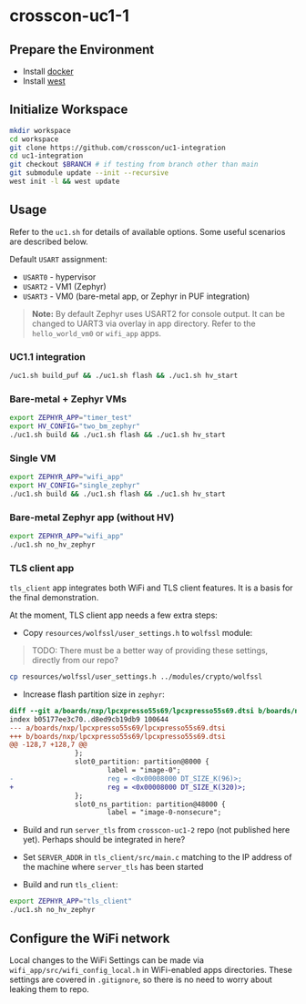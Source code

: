 # crosscon-uc1-1

## Prepare the Environment

- Install [docker](https://docs.docker.com/engine/install/fedora/)
- Install [west](https://docs.zephyrproject.org/latest/develop/west/install.html)

## Initialize Workspace

```bash
mkdir workspace
cd workspace
git clone https://github.com/crosscon/uc1-integration
cd uc1-integration
git checkout $BRANCH # if testing from branch other than main
git submodule update --init --recursive
west init -l && west update
```

## Usage

Refer to the `uc1.sh` for details of available options. Some useful scenarios
are described below.

Default `USART` assignment:
- `USART0` - hypervisor
- `USART2` - VM1 (Zephyr)
- `USART3` - VM0 (bare-metal app, or Zephyr in PUF integration)

> **Note:**
> By default Zephyr uses USART2 for console output. It can be changed to UART3
> via overlay in app directory. Refer to the `hello_world_vm0` or `wifi_app`
> apps.

### UC1.1 integration

```bash
/uc1.sh build_puf && ./uc1.sh flash && ./uc1.sh hv_start
```

### Bare-metal + Zephyr VMs

```bash
export ZEPHYR_APP="timer_test"
export HV_CONFIG="two_bm_zephyr"
./uc1.sh build && ./uc1.sh flash && ./uc1.sh hv_start
```

### Single VM

```bash
export ZEPHYR_APP="wifi_app"
export HV_CONFIG="single_zephyr"
./uc1.sh build && ./uc1.sh flash && ./uc1.sh hv_start
```

### Bare-metal Zephyr app (without HV)

```bash
export ZEPHYR_APP="wifi_app"
./uc1.sh no_hv_zephyr
```

### TLS client app

`tls_client` app integrates both WiFi and TLS client features. It is a basis
for the final demonstration.

At the moment, TLS client app needs a few extra steps:

* Copy `resources/wolfssl/user_settings.h` to `wolfssl` module:

> TODO: There must be a better way of providing these settings, directly from
> our repo?

```bash
cp resources/wolfssl/user_settings.h ../modules/crypto/wolfssl
```

* Increase flash partition size in `zephyr`:

```diff
diff --git a/boards/nxp/lpcxpresso55s69/lpcxpresso55s69.dtsi b/boards/nxp/lpcxpresso55s69/lpcxpresso55s69.dtsi
index b05177ee3c70..d8ed9cb19db9 100644
--- a/boards/nxp/lpcxpresso55s69/lpcxpresso55s69.dtsi
+++ b/boards/nxp/lpcxpresso55s69/lpcxpresso55s69.dtsi
@@ -128,7 +128,7 @@
                };
                slot0_partition: partition@8000 {
                        label = "image-0";
-                       reg = <0x00008000 DT_SIZE_K(96)>;
+                       reg = <0x00008000 DT_SIZE_K(320)>;
                };
                slot0_ns_partition: partition@48000 {
                        label = "image-0-nonsecure";
```

* Build and run `server_tls` from `crosscon-uc1-2` repo (not published here
yet). Perhaps should be integrated in here?

* Set `SERVER_ADDR` in `tls_client/src/main.c` matching to the IP address of
the machine where `server_tls` has been started

* Build and run `tls_client`:

```bash
export ZEPHYR_APP="tls_client"
./uc1.sh no_hv_zephyr
```

## Configure the WiFi network

Local changes to the WiFi Settings can be made via
`wifi_app/src/wifi_config_local.h` in WiFi-enabled apps directories. These
settings are covered in `.gitignore`, so there is no need to worry about
leaking them to repo.

